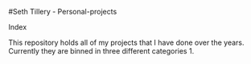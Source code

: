 #Seth Tillery - Personal-projects

Index

This repository holds all of my projects that I have done over the years. Currently they are binned in three different categories
1. 
